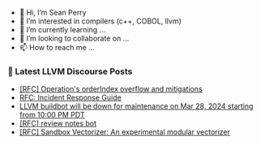 - 👋 Hi, I’m Sean Perry
- 👀 I’m interested in compilers (c++, COBOL, llvm)
- 🌱 I’m currently learning ...
- 💞️ I’m looking to collaborate on ...
- 📫 How to reach me ...

<!---
s66perry/s66perry is a ✨ special ✨ repository because its `README.md` (this file) appears on your GitHub profile.
You can click the Preview link to take a look at your changes.
--->
### 📕 Latest LLVM Discourse Posts

<!-- DISCOURSE-LLVM:START -->
- [[RFC] Operation&#39;s orderIndex overflow and mitigations](https://discourse.llvm.org/t/rfc-operations-orderindex-overflow-and-mitigations/85541#post_6)
- [RFC: Incident Response Guide](https://discourse.llvm.org/t/rfc-incident-response-guide/85562#post_1)
- [LLVM buildbot will be down for maintenance on Mar 28, 2024 starting from 10:00 PM PDT](https://discourse.llvm.org/t/llvm-buildbot-will-be-down-for-maintenance-on-mar-28-2024-starting-from-10-00-pm-pdt/85560#post_1)
- [[RFC] review notes bot](https://discourse.llvm.org/t/rfc-review-notes-bot/85558#post_2)
- [[RFC] Sandbox Vectorizer: An experimental modular vectorizer](https://discourse.llvm.org/t/rfc-sandbox-vectorizer-an-experimental-modular-vectorizer/79059?page=2#post_40)
<!-- DISCOURSE-LLVM:END -->
